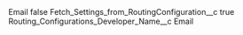 <?xml version="1.0" encoding="UTF-8"?>
<CustomMetadata xmlns="http://soap.sforce.com/2006/04/metadata" xmlns:xsi="http://www.w3.org/2001/XMLSchema-instance" xmlns:xsd="http://www.w3.org/2001/XMLSchema">
    <label>Email</label>
    <protected>false</protected>
    <values>
        <field>Fetch_Settings_from_RoutingConfiguration__c</field>
        <value xsi:type="xsd:boolean">true</value>
    </values>
    <values>
        <field>Routing_Configurations_Developer_Name__c</field>
        <value xsi:type="xsd:string">Email</value>
    </values>
</CustomMetadata>
